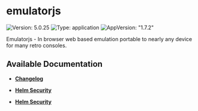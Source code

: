 # emulatorjs

![Version: 5.0.25](https://img.shields.io/badge/Version-5.0.25-informational?style=flat-square) ![Type: application](https://img.shields.io/badge/Type-application-informational?style=flat-square) ![AppVersion: "1.7.2"](https://img.shields.io/badge/AppVersion-"1.7.2"-informational?style=flat-square)

Emulatorjs - In browser web based emulation portable to nearly any device for many retro consoles.

## Available Documentation

- [**Changelog**](CHANGELOG)

- [**Helm Security**](container-security)

- [**Helm Security**](helm-security)

